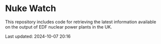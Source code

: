# Nuke Watch

This repository includes code for retrieving the latest information available on the output of EDF nuclear power plants in the UK.

Last updated: 2024-10-07 20:16